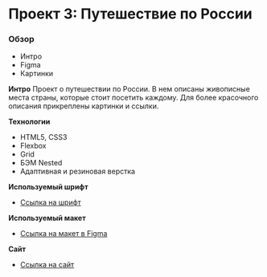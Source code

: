 # Проект 3: Путешествие по России

### Обзор
* Интро
* Figma
* Картинки


**Интро**
Проект о путешествии по России. В нем описаны живописные места страны, которые стоит посетить каждому. Для более красочного описания прикреплены картинки и ссылки.


**Технологии**
* HTML5, CSS3
* Flexbox 
* Grid
* БЭМ Nested
* Адаптивная и резиновая верстка


**Используемый шрифт**
* [Ссылка на шрифт](https://rsms.me/inter/)


**Используемый макет**
* [Ссылка на макет в Figma](https://www.figma.com/file/OyRWEjU6wBwRe1hapzQoLx/Sprint-3%3A-Russia-%2F-desktop-%2B-mobile?node-id=28503%3A0)


**Сайт**
* [Ссылка на сайт](https://www.figma.com/file/OyRWEjU6wBwRe1hapzQoLx/Sprint-3%3A-Russia-%2F-desktop-%2B-mobile?node-id=28503%3A0)
